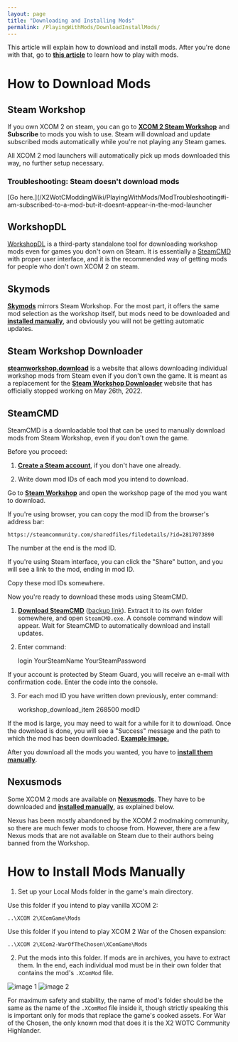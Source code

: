 ```yaml
---
layout: page
title: "Downloading and Installing Mods"
permalink: /PlayingWithMods/DownloadInstallMods/
---
```


This article will explain how to download and install mods. After you're done with that, go to **[this article](/X2WotCModdingWiki/PlayingWithMods/ModLaunchers/)** to learn how to play with mods.

# How to Download Mods

## Steam Workshop

If you own XCOM 2 on steam, you can go to [**XCOM 2 Steam Workshop**](https://steamcommunity.com/app/268500/workshop/) and **Subscribe** to mods you wish to use. Steam will download and update subscribed mods automatically while you're not playing any Steam games.

All XCOM 2 mod launchers will automatically pick up mods downloaded this way, no further setup necessary.

### Troubleshooting: Steam doesn't download mods


[Go here.](/X2WotCModdingWiki/PlayingWithMods/ModTroubleshooting#i-am-subscribed-to-a-mod-but-it-doesnt-appear-in-the-mod-launcher

## WorkshopDL

[WorkshopDL](https://github.com/VovoloGames/WorkshopDL) is a third-party standalone tool for downloading workshop mods even for games you don't own on Steam. It is essentially a [SteamCMD](#SteamCMD) with proper user interface, and it 
is the recommended way of getting mods for people who don't own XCOM 2 on steam.

## Skymods

[**Skymods**](https://catalogue.smods.ru/game/xcom-2/) mirrors Steam Workshop. For the most part, it offers the same mod selection as the workshop itself, but mods need to be downloaded and **[installed manually](#how-to-install-mods-manually)**, and obviously you will not be getting automatic updates.

## Steam Workshop Downloader

**[steamworkshop.download](http://steamworkshop.download/)** is a website that allows downloading individual workshop mods from Steam even if you don't own the game. It is meant as a replacement for the [**Steam Workshop Downloader**](https://steamworkshopdownloader.io/) website that has officially stopped working on May 26th, 2022.

## SteamCMD

SteamCMD is a downloadable tool that can be used to manually download mods from Steam Workshop, even if you don't own the game. 

Before you proceed:

1) **[Create a Steam account](https://store.steampowered.com/join/)**, if you don't have one already.

2) Write down mod IDs of each mod you intend to download. 

Go to [**Steam Workshop**](https://steamcommunity.com/app/268500/workshop/) and open the workshop page of the mod you want to download.

If you're using browser, you can copy the mod ID from the browser's address bar:

    https://steamcommunity.com/sharedfiles/filedetails/?id=2817073890

The number at the end is the mod ID.

If you're using Steam interface, you can click the "Share" button, and you will see a link to the mod, ending in mod ID.

Copy these mod IDs somewhere.

Now you're ready to download these mods using SteamCMD.

1) [**Download SteamCMD**](https://steamcdn-a.akamaihd.net/client/installer/steamcmd.zip) ([backup link](https://drive.google.com/file/d/1Pd4ZynLd6InwYmXRQA9ExyaIsZLVmmf0/view?usp=sharing)). Extract it to its own folder somewhere, and open `SteamCMD.exe`. A console command window will appear. Wait for SteamCMD to automatically download and install updates.

2) Enter command:

    login YourSteamName YourSteamPassword

If your account is protected by Steam Guard, you will receive an e-mail with confirmation code. Enter the code into the console.

3) For each mod ID you have written down previously, enter command:

    workshop_download_item 268500 modID

If the mod is large, you may need to wait for a while for it to download. Once the download is done, you will see a "Success" message and the path to which the mod has been downloaded. [**Example image.**](https://i.imgur.com/n5D4hi7.png)

After you download all the mods you wanted, you have to **[install them manually](#how-to-install-mods-manually)**.

## Nexusmods

Some XCOM 2 mods are available on [**Nexusmods**](https://www.nexusmods.com/xcom2/mods/). They have to be downloaded and **[installed manually](#how-to-install-mods-manually)**, as explained below.

Nexus has been mostly abandoned by the XCOM 2 modmaking community, so there are much fewer mods to choose from. However, there are a few Nexus mods that are not available on Steam due to their authors being banned from the Workshop.

# How to Install Mods Manually

1) Set up your Local Mods folder in the game's main directory.

Use this folder if you intend to play vanilla XCOM 2:

    ..\XCOM 2\XComGame\Mods

Use this folder if you intend to play XCOM 2 War of the Chosen expansion:

    ..\XCOM 2\XCom2-WarOfTheChosen\XComGame\Mods

2) Put the mods into this folder. If mods are in archives, you have to extract them. In the end, each individual mod must be in their own folder that contains the mod's `.XComMod` file. 

![image 1](/X2WotCModdingWiki/assets/images/DownloadInstallMods_1.jpg) ![image 2](/X2WotCModdingWiki/assets/images/DownloadInstallMods_2.jpg)

For maximum safety and stability, the name of mod's folder should be the same as the name of the `.XComMod` file inside it, though strictly speaking this is important only for mods that replace the game's cooked assets. For War of the Chosen, the only known mod that does it is the X2 WOTC Community Highlander.
